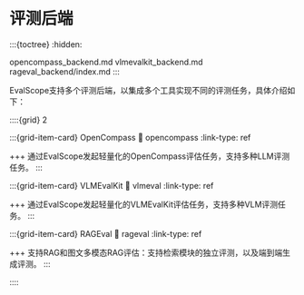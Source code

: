 # 评测后端

:::{toctree}
:hidden:

opencompass_backend.md
vlmevalkit_backend.md
rageval_backend/index.md
:::

EvalScope支持多个评测后端，以集成多个工具实现不同的评测任务，具体介绍如下：

::::{grid} 2

:::{grid-item-card} OpenCompass
:link: opencompass
:link-type: ref

+++
通过EvalScope发起轻量化的OpenCompass评估任务，支持多种LLM评测任务。
:::

:::{grid-item-card} VLMEvalKit
:link: vlmeval
:link-type: ref

+++
通过EvalScope发起轻量化的VLMEvalKit评估任务，支持多种VLM评测任务。
:::

:::{grid-item-card} RAGEval
:link: rageval
:link-type: ref

+++
支持RAG和图文多模态RAG评估：支持检索模块的独立评测，以及端到端生成评测。
:::

::::
